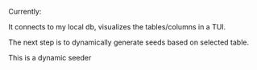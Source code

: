 Currently: 

It connects to my local db, visualizes the tables/columns in a TUI. 

The next step is to dynamically generate seeds based on selected table.

This is a dynamic seeder
